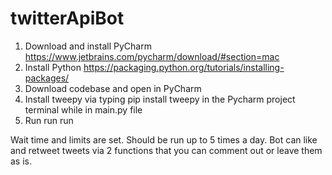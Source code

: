 # twitterApiBot

1. Download and install PyCharm https://www.jetbrains.com/pycharm/download/#section=mac
2. Install Python https://packaging.python.org/tutorials/installing-packages/
3. Download codebase and open in PyCharm
4. Install tweepy via typing pip install tweepy in the Pycharm project terminal while in main.py file
5. Run run run


Wait time and limits are set. Should be run up to 5 times a day. Bot can like and retweet tweets via 2 functions that you can comment out or leave them as is. 
